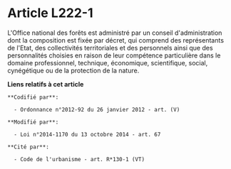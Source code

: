# Article L222-1

L'Office national des forêts est administré par un conseil d'administration dont la composition est fixée par décret, qui
comprend des représentants de l'Etat, des collectivités territoriales et des personnels ainsi que des personnalités choisies
en raison de leur compétence particulière dans le domaine professionnel, technique, économique, scientifique, social,
cynégétique  ou de la protection de la nature.

**Liens relatifs à cet article**

	**Codifié par**:

	  - Ordonnance n°2012-92 du 26 janvier 2012 - art. (V)

	**Modifié par**:

	  - Loi n°2014-1170 du 13 octobre 2014 - art. 67

	**Cité par**:

	  - Code de l'urbanisme - art. R*130-1 (VT)

